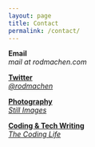 ```yaml
---
layout: page
title: Contact
permalink: /contact/
---
```

<style>
	.post	p {
		text-align: center;
		font-size: 1.75em;
	}
</style>

**Email** <br>
*mail at rodmachen.com*

<a href="https://twitter.com/rodmachen" target="blank">**Twitter**</a>
<br>
<a href="https://twitter.com/rodmachen" target="blank">*@rodmachen*</a>


<a href="http://photo.rodmachen.com">**Photography**</a>
<br>
<a href="http://photo.rodmachen.com">*Still Images*</a>

<a href="http://code.rodmachen.com">**Coding & Tech Writing**</a>
<br>
<a href="http://code.rodmachen.com">*The Coding Life*</a>
